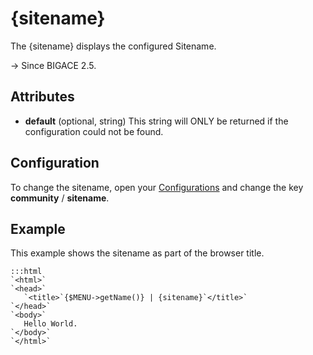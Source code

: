 # {sitename}

The {sitename} displays the configured Sitename.

-> Since BIGACE 2.5.

## Attributes


*  **default** (optional, string)
    This string will ONLY be returned if the configuration could not be found.

## Configuration

To change the sitename, open your [Configurations](bigace/manual/configurations) and change the key **community** / **sitename**.

## Example

This example shows the sitename as part of the browser title.

	:::html
	`<html>`
	`<head>`
	   `<title>`{$MENU->getName()} | {sitename}`</title>`
	`</head>`
	`<body>`
	   Hello World.
	`</body>`
	`</html>`

